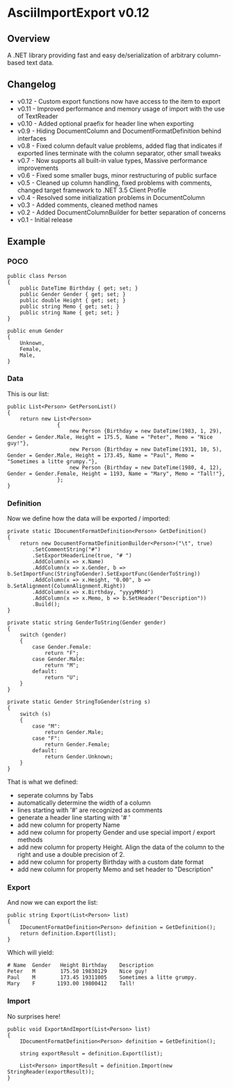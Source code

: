 AsciiImportExport v0.12
======================================================================

## Overview
A .NET library providing fast and easy de/serialization of arbitrary column-based text data.

## Changelog
  * v0.12 - Custom export functions now have access to the item to export
  * v0.11 - Improved performance and memory usage of import with the use of TextReader
  * v0.10 - Added optional praefix for header line when exporting
  * v0.9  - Hiding DocumentColumn and DocumentFormatDefinition behind interfaces
  * v0.8  - Fixed column default value problems, added flag that indicates if exported lines terminate with the column separator, other small tweaks
  * v0.7  - Now supports all built-in value types, Massive performance improvements
  * v0.6  - Fixed some smaller bugs, minor restructuring of public surface
  * v0.5  - Cleaned up column handling, fixed problems with comments, changed target framework to .NET 3.5 Client Profile
  * v0.4  - Resolved some initialization problems in DocumentColumn
  * v0.3  - Added comments, cleaned method names
  * v0.2  - Added DocumentColumnBuilder for better separation of concerns
  * v0.1  - Initial release

## Example

### POCO
    public class Person
    {
        public DateTime Birthday { get; set; }
        public Gender Gender { get; set; }
        public double Height { get; set; }
        public string Memo { get; set; }
        public string Name { get; set; }
    }

    public enum Gender
    {
        Unknown,
        Female,
        Male,
    }

### Data
This is our list:
	
    public List<Person> GetPersonList()
    {
        return new List<Person>
                    {
                        new Person {Birthday = new DateTime(1983, 1, 29), Gender = Gender.Male, Height = 175.5, Name = "Peter", Memo = "Nice guy!"},
                        new Person {Birthday = new DateTime(1931, 10, 5), Gender = Gender.Male, Height = 173.45, Name = "Paul", Memo = "Sometimes a litte grumpy."},
                        new Person {Birthday = new DateTime(1980, 4, 12), Gender = Gender.Female, Height = 1193, Name = "Mary", Memo = "Tall!"},
                    };
    }


### Definition

Now we define how the data will be exported / imported:

    private static IDocumentFormatDefinition<Person> GetDefinition()
    {
        return new DocumentFormatDefinitionBuilder<Person>("\t", true)
            .SetCommentString("#")
            .SetExportHeaderLine(true, "# ")
            .AddColumn(x => x.Name)
            .AddColumn(x => x.Gender, b => b.SetImportFunc(StringToGender).SetExportFunc(GenderToString))
            .AddColumn(x => x.Height, "0.00", b => b.SetAlignment(ColumnAlignment.Right))
            .AddColumn(x => x.Birthday, "yyyyMMdd")
            .AddColumn(x => x.Memo, b => b.SetHeader("Description"))
            .Build();
    }
    
    private static string GenderToString(Gender gender)
    {
        switch (gender)
        {
            case Gender.Female:
                return "F";
            case Gender.Male:
                return "M";
            default:
                return "U";
        }
    }

    private static Gender StringToGender(string s)
    {
        switch (s)
        {
            case "M":
                return Gender.Male;
            case "F":
                return Gender.Female;
            default:
                return Gender.Unknown;
        }
    }
    
That is what we defined:

* seperate columns by Tabs
* automatically determine the width of a column
* lines starting with '#' are recognized as comments
* generate a header line starting with '# '
* add new column for property Name
* add new column for property Gender and use special import / export methods
* add new column for property Height. Align the data of the column to the right and use a double precision of 2.
* add new column for property Birthday with a custom date format
* add new column for property Memo and set header to "Description"


### Export

And now we can export the list:

	public string Export(List<Person> list)
	{
	    IDocumentFormatDefinition<Person> definition = GetDefinition();
	    return definition.Export(list);
	}

Which will yield:

	# Name	Gender	 Height	Birthday	Description
	Peter 	M     	 175.50	19830129	Nice guy!
	Paul  	M     	 173.45	19311005	Sometimes a litte grumpy.
	Mary  	F     	1193.00	19800412	Tall!
	
### Import

No surprises here!

	public void ExportAndImport(List<Person> list)
	{
	    IDocumentFormatDefinition<Person> definition = GetDefinition();
		
		string exportResult = definition.Export(list);
	    
		List<Person> importResult = definition.Import(new StringReader(exportResult));
	}
